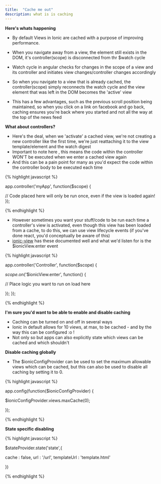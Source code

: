 ```yaml
---
title:  "Cache me out"
description: what is is caching
---
```


**Here's whats happening**

* By default Views in Ionic are cached with a purpose of improving performance.

* When you navigate away from a view, the element still exists in the DOM, it's controller(scope) is disconnected from thr $watch cycle
 * Watch cycle in angular checks for changes in the scope of a view and its controller and initiates view changes/controller changes accordingly
* So when you navigate to a view that is already cached, the controller(scope) simply reconnects the watch cycle and the view element that was left in the DOM becomes the 'active' view
* This has a few advantages, such as the previous scroll position being maintained, so when you click on a link on facebook and go back, caching ensures you're back where you started and not all the way at the top of the news feed

**What about controllers?**

* Here's the deal, when we 'activate' a cached view, we're not creating a new controller like the first time, we're just reattaching it to the view template/element and the watch digest
* Important to note here , this means the code within the controller WON'T be executed when we enter a cached view again
* And this can be a pain point for many as you'd expect the code within the controller body to be executed each time

{% highlight javascript %}

app.controller('myApp', function($scope) {

// Code placed here will only be run once, even if the view is loaded again!
});

{% endhighlight %}

* However sometimes you want your stuff/code to be run each time a controller's view is activated, even though this view has been loaded from a cache, to do this, we can use view lifecycle events (if you've done react, you'd conceptually be aware of this)
* [ionic-view](http://ionicframework.com/docs/api/directive/ionView/) has these documented well and what we'd listen for is the $ionicView.enter event

{% highlight javascript %}

app.controller('Controller', function($scope) {

 $scope.$on('$ionicView.enter', function() {

   // Place logic you want to run on load here

 });
});

{% endhighlight %}

**I'm sure you'd want to be able to enable and disable caching**

* Caching can be turned on and off in several ways
* Ionic in default allows for 10 views, at max, to be cached - and by the way this can be configured :o !
* Not only so but apps can also explicitly state which views can be cached and which shouldn't

**Disable caching globally**

* The $ionicConfigProvider can be used to set the maximum allowable views which can be cached, but this can also be used to disable all caching by setting it to 0.

{% highlight javascript %}

app.config(function($ionicConfigProvider) {

$ionicConfigProvider.views.maxCache(0);

});

{% endhighlight %}

**State specific disabling**

{% highlight javascript %}


$stateProvider.state('state',{

cache : false,
url : '/url',
templateUrl : 'template.html'

})


{% endhighlight %}



[jekyll-gh]: https://github.com/mojombo/jekyll
[jekyll]:    http://jekyllrb.com
